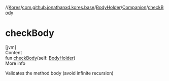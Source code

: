 //[Kores](../../../index.md)/[com.github.jonathanxd.kores.base](../../index.md)/[BodyHolder](../index.md)/[Companion](index.md)/[checkBody](check-body.md)



# checkBody  
[jvm]  
Content  
fun [checkBody](check-body.md)(self: [BodyHolder](../index.md))  
More info  


Validates the method body (avoid infinite recursion)

  



